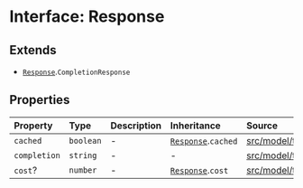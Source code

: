 # Interface: Response

## Extends

- [`Response`](../../Base/interfaces/Response.md).`CompletionResponse`

## Properties

| Property | Type | Description | Inheritance | Source |
| :------ | :------ | :------ | :------ | :------ |
| `cached` | `boolean` | - | [`Response`](../../Base/interfaces/Response.md).`cached` | [src/model/types.ts:36](https://github.com/dexaai/llm-tools/blob/3551610/src/model/types.ts#L36) |
| `completion` | `string` | - | - | [src/model/types.ts:103](https://github.com/dexaai/llm-tools/blob/3551610/src/model/types.ts#L103) |
| `cost`? | `number` | - | [`Response`](../../Base/interfaces/Response.md).`cost` | [src/model/types.ts:37](https://github.com/dexaai/llm-tools/blob/3551610/src/model/types.ts#L37) |
